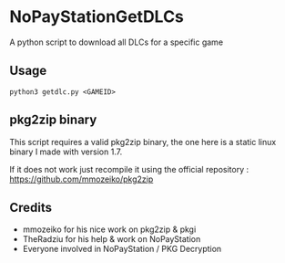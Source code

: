 # NoPayStationGetDLCs

A python script to download all DLCs for a specific game

## Usage

`python3 getdlc.py <GAMEID>`

## pkg2zip binary

This script requires a valid pkg2zip binary, the one here is a static linux binary I made with version 1.7.

If it does not work just recompile it using the official repository : https://github.com/mmozeiko/pkg2zip


## Credits

- mmozeiko for his nice work on pkg2zip & pkgi
- TheRadziu for his help & work on NoPayStation
- Everyone involved in NoPayStation / PKG Decryption

